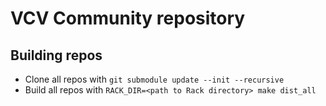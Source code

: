 # VCV Community repository


## Building repos

- Clone all repos with `git submodule update --init --recursive`
- Build all repos with `RACK_DIR=<path to Rack directory> make dist_all`